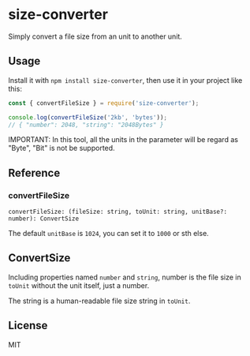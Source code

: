 # size-converter

Simply convert a file size from an unit to another unit.

## Usage

Install it with `npm install size-converter`, then use it in your project like this:

```javascript
const { convertFileSize } = require('size-converter');

console.log(convertFileSize('2kb', 'bytes'));
// { "number": 2048, "string": "2048Bytes" }
```

IMPORTANT: In this tool, all the units in the parameter will be regard as "Byte", "Bit" is not be supported.

## Reference

### convertFileSize

`convertFileSize: (fileSize: string, toUnit: string, unitBase?: number): ConvertSize`

The default `unitBase` is `1024`, you can set it to `1000` or sth else.

## ConvertSize

Including properties named `number` and `string`, number is the file size in `toUnit` without the unit itself, just a number.

The string is a human-readable file size string in `toUnit`.

## License

MIT
